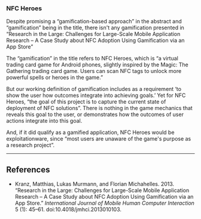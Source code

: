 ### NFC Heroes

Despite promising a “gamification-based approach” in the abstract and “gamification” being in the title, there isn't any gamification presented in “Research in the Large: Challenges for Large-Scale Mobile Application Research – A Case Study about NFC Adoption Using Gamification via an App Store” 

The “gamification” in the title refers to NFC Heroes, which is “a virtual trading card game for Android phones, slightly inspired by the Magic: The Gathering trading card game. Users can scan NFC tags to unlock more powerful spells or heroes in the game.”

But our working definition of gamification includes as a requirement ‘to show the user how outcomes integrate into achieving goals.’  Yet for NFC Heroes, “the goal of this project is to capture the current state of deployment of NFC solutions”.  There is nothing in the game mechanics that reveals this goal to the user, or demonstrates how the outcomes of user actions integrate into this goal.

And, if it did qualify as a gamified application, NFC Heroes would be exploitationware, since “most users are unaware of the game's purpose as a research project”.



----

## References

* Kranz, Matthias, Lukas Murmann, and Florian Michahelles. 2013. “Research in the Large: Challenges for Large-Scale Mobile Application Research – A Case Study about NFC Adoption Using Gamification via an App Store.” *International Journal of Mobile Human Computer Interaction* 5 (1): 45–61. doi:10.4018/jmhci.2013010103.
